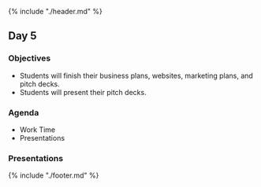 {% include "./header.md" %}

## Day 5

### Objectives
* Students will finish their business plans, websites, marketing plans, and pitch decks.
* Students will present their pitch decks.

### Agenda
* Work Time
* Presentations

### Presentations

{% include "./footer.md" %}
